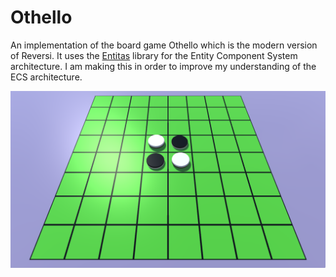 Othello
=======

An implementation of the board game Othello which is the modern version of
Reversi. It uses the [Entitas](https://github.com/sschmid/Entitas-CSharp)
library for the Entity Component System architecture. I am making this in
order to improve my understanding of the ECS architecture.

![Screenshot](/screenshot.png?raw=true "Screenshot")
